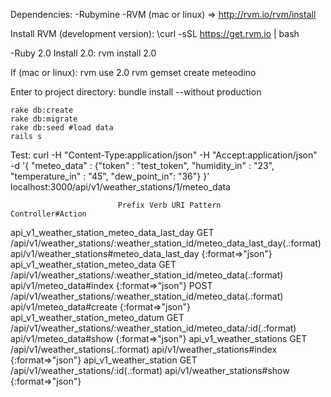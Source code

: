 Dependencies:
-Rubymine
-RVM (mac or linux) => http://rvm.io/rvm/install

Install RVM (development version):
	\curl -sSL https://get.rvm.io | bash

-Ruby 2.0
Install 2.0:
	rvm install 2.0


If (mac or linux):
	rvm use 2.0
	rvm gemset create meteodino


Enter to project directory:
	bundle install --without production

	rake db:create
	rake db:migrate
	rake db:seed #load data
	rails s


Test:
	curl -H "Content-Type:application/json" -H "Accept:application/json" \
        -d '{ "meteo_data" : {"token" : "test_token", "humidity_in" : "23", "temperature_in" : "45", "dew_point_in": "36"} }' \
        localhost:3000/api/v1/weather_stations/1/meteo_data


                            Prefix Verb URI Pattern                                                           Controller#Action
api_v1_weather_station_meteo_data_last_day GET        /api/v1/weather_stations/:weather_station_id/meteo_data_last_day(.:format) api/v1/weather_stations#meteo_data_last_day {:format=>"json"}
         api_v1_weather_station_meteo_data GET        /api/v1/weather_stations/:weather_station_id/meteo_data(.:format)          api/v1/meteo_data#index {:format=>"json"}
                                           POST       /api/v1/weather_stations/:weather_station_id/meteo_data(.:format)          api/v1/meteo_data#create {:format=>"json"}
        api_v1_weather_station_meteo_datum GET        /api/v1/weather_stations/:weather_station_id/meteo_data/:id(.:format)      api/v1/meteo_data#show {:format=>"json"}
                   api_v1_weather_stations GET        /api/v1/weather_stations(.:format)                                         api/v1/weather_stations#index {:format=>"json"}
                    api_v1_weather_station GET        /api/v1/weather_stations/:id(.:format)                                     api/v1/weather_stations#show {:format=>"json"}
